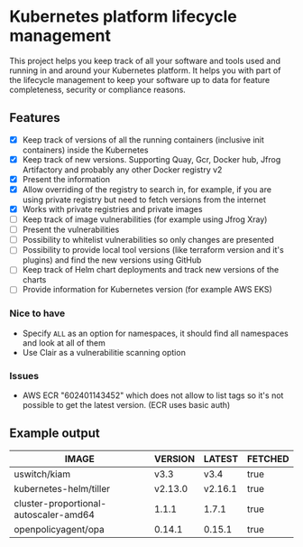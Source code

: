 # Kubernetes platform lifecycle management

This project helps you keep track of all your software and tools used and running in and around your Kubernetes platform. It helps you with part of the lifecycle management to keep your software up to data for feature completeness, security or compliance reasons. 

## Features

- [x] Keep track of versions of all the running containers (inclusive init containers) inside the Kubernetes
- [x] Keep track of new versions. Supporting Quay, Gcr, Docker hub, Jfrog Artifactory and probably any other Docker registry v2
- [x] Present the information
- [x] Allow overriding of the registry to search in, for example, if you are using private registry but need to fetch versions from the internet
- [x] Works with private registries and private images
- [ ] Keep track of image vulnerabilities (for example using Jfrog Xray)
- [ ] Present the vulnerabilities
- [ ] Possibility to whitelist vulnerabilities so only changes are presented
- [ ] Possibility to provide local tool versions (like terraform version and it's plugins) and find the new versions using GitHub
- [ ] Keep track of Helm chart deployments and track new versions of the charts
- [ ] Provide information for Kubernetes version (for example AWS EKS)

### Nice to have

* Specify `ALL` as an option for namespaces, it should find all namespaces and look at all of them
* Use Clair as a vulnerabilitie scanning option

### Issues

* AWS ECR "602401143452" which does not allow to list tags so it's not possible to get the latest version. (ECR uses basic auth)

## Example output


|                 IMAGE                 | VERSION | LATEST  | FETCHED |
| --------------------------------------|---------|---------|---------|
| uswitch/kiam                          |  v3.3   |  v3.4   | true    |
| kubernetes-helm/tiller                | v2.13.0 | v2.16.1 | true    |
| cluster-proportional-autoscaler-amd64 |  1.1.1  |  1.7.1  | true    |
| openpolicyagent/opa                   | 0.14.1  | 0.15.1  | true    |
